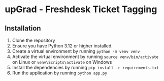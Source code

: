 # upGrad - Freshdesk Ticket Tagging

## Installation

  1. Clone the repository
  2. Ensure you have Python 3.12 or higher installed.
  3. Create a virtual environment by running `python -m venv venv`
  4. Activate the virtual environment by running `source venv/bin/activate` on Linux or `venv\Scripts\activate` on Windows
  5. Install the dependencies by running `pip install -r requirements.txt`
  6. Run the application by running `python app.py`
